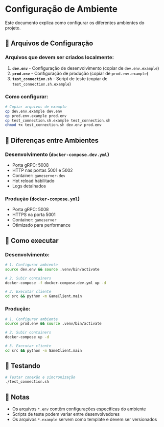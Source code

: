 # Configuração de Ambiente

Este documento explica como configurar os diferentes ambientes do projeto.

## 📁 Arquivos de Configuração

### Arquivos que devem ser criados localmente:

1. **`dev.env`** - Configuração de desenvolvimento (copiar de `dev.env.example`)
2. **`prod.env`** - Configuração de produção (copiar de `prod.env.example`)
3. **`test_connection.sh`** - Script de teste (copiar de `test_connection.sh.example`)

### Como configurar:

```bash
# Copiar arquivos de exemplo
cp dev.env.example dev.env
cp prod.env.example prod.env
cp test_connection.sh.example test_connection.sh
chmod +x test_connection.sh dev.env prod.env
```

## 🔧 Diferenças entre Ambientes

### Desenvolvimento (`docker-compose.dev.yml`)
- Porta gRPC: 5008
- HTTP nas portas 5001 e 5002
- Container: `gameserver-dev`
- Hot reload habilitado
- Logs detalhados

### Produção (`docker-compose.yml`)
- Porta gRPC: 5008
- HTTPS na porta 5001
- Container: `gameserver`
- Otimizado para performance

## 🚀 Como executar

### Desenvolvimento:
```bash
# 1. Configurar ambiente
source dev.env && source .venv/bin/activate

# 2. Subir containers
docker-compose -f docker-compose.dev.yml up -d

# 3. Executar cliente
cd src && python -m GameClient.main
```

### Produção:
```bash
# 1. Configurar ambiente
source prod.env && source .venv/bin/activate

# 2. Subir containers
docker-compose up -d

# 3. Executar cliente
cd src && python -m GameClient.main
```

## 🧪 Testando

```bash
# Testar conexão e sincronização
./test_connection.sh
```

## 📝 Notas

- Os arquivos `*.env` contêm configurações específicas do ambiente
- Scripts de teste podem variar entre desenvolvedores
- Os arquivos `*.example` servem como template e devem ser versionados
